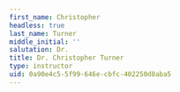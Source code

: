 ```yaml
---
first_name: Christopher
headless: true
last_name: Turner
middle_initial: ''
salutation: Dr.
title: Dr. Christopher Turner
type: instructor
uid: 0a90e4c5-5f99-646e-cbfc-402250d8aba5
---
```

